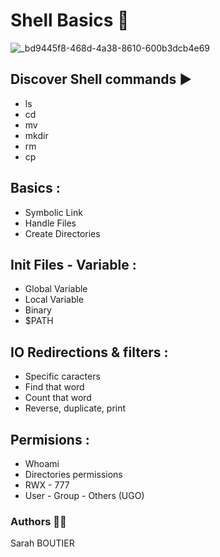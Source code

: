 # Shell Basics 🐚

![_bd9445f8-468d-4a38-8610-600b3dcb4e69](https://github.com/savvyh/holbertonschool-shell/assets/139894873/41ef5f88-035a-48f4-b86b-9d0287656f3b)

## Discover Shell commands ▶️
* ls
* cd
* mv
* mkdir
* rm
* cp

## Basics :
* Symbolic Link
* Handle Files
* Create Directories

## Init Files - Variable :
* Global Variable
* Local Variable
* Binary
* $PATH

## IO Redirections & filters :
* Specific caracters
* Find that word
* Count that word
* Reverse, duplicate, print

## Permisions : 
* Whoami
* Directories permissions
* RWX - 777
* User - Group - Others (UGO)

### Authors 🧞‍♀️
Sarah BOUTIER
